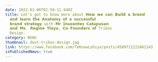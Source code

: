 ```yaml
---
date: 2022-01-06T02:50:11.940Z
title: Let’s get to know more about 𝗛𝗼𝘄 𝘄𝗲 𝗰𝗮𝗻 𝗕𝘂𝗶𝗹𝗱 𝗮 𝗯𝗿𝗮𝗻𝗱
  𝗮𝗻𝗱 𝗹𝗲𝗮𝗿𝗻 𝘁𝗵𝗲 𝗔𝗻𝗮𝘁𝗼𝗺𝘆 𝗼𝗳 𝗮 𝘀𝘂𝗰𝗰𝗲𝘀𝘀𝗳𝘂𝗹
  𝗯𝗿𝗮𝗻𝗱 𝘀𝘁𝗿𝗮𝘁𝗲𝗴𝘆 with 𝗠𝗿 𝗜𝗻𝘂𝘀𝗲𝗻𝘁𝗲𝘀 𝗖𝗮𝘁𝗮𝗽𝘂𝘀𝗮𝗻
  𝗮𝗻𝗱 𝗠𝘀. 𝗥𝗲𝗴𝗶𝗻𝗲 𝗬𝗹𝗮𝘆𝗮, 𝗖𝗼-𝗙𝗼𝘂𝗻𝗱𝗲𝗿𝘀 𝗼𝗳 Tribox
  Design.
category: NEWS
thumbnail: dost-tribox-design.jpg
link: https://www.facebook.com/TeKnowLohiya/posts/4509711222461143
isPublishedNews: true
---
```

